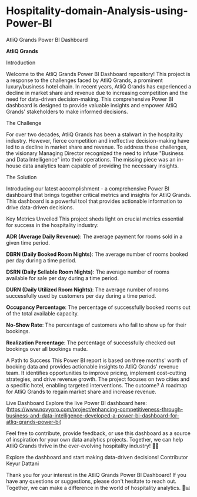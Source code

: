 # Hospitality-domain-Analysis-using-Power-BI

AtliQ Grands Power BI Dashboard

**AtliQ Grands**

Introduction

Welcome to the AtliQ Grands Power BI Dashboard repository! This project is a response to the challenges faced by AtliQ Grands, a prominent luxury/business hotel chain. In recent years, AtliQ Grands has experienced a decline in market share and revenue due to increasing competition and the need for data-driven decision-making. This comprehensive Power BI dashboard is designed to provide valuable insights and empower AtliQ Grands' stakeholders to make informed decisions.

The Challenge

For over two decades, AtliQ Grands has been a stalwart in the hospitality industry. However, fierce competition and ineffective decision-making have led to a decline in market share and revenue. To address these challenges, the visionary Managing Director recognized the need to infuse "Business and Data Intelligence" into their operations. The missing piece was an in-house data analytics team capable of providing the necessary insights.

The Solution

Introducing our latest accomplishment - a comprehensive Power BI dashboard that brings together critical metrics and insights for AtliQ Grands. This dashboard is a powerful tool that provides actionable information to drive data-driven decisions.

Key Metrics Unveiled
This project sheds light on crucial metrics essential for success in the hospitality industry:

**ADR (Average Daily Revenue)**: The average payment for rooms sold in a given time period.

**DBRN (Daily Booked Room Nights)**: The average number of rooms booked per day during a time period.

**DSRN (Daily Sellable Room Nights)**: The average number of rooms available for sale per day during a time period.

**DURN (Daily Utilized Room Nights)**: The average number of rooms successfully used by customers per day during a time period.

**Occupancy Percentage**: The percentage of successfully booked rooms out of the total available capacity.

**No-Show Rate**: The percentage of customers who fail to show up for their bookings.

**Realization Percentage**: The percentage of successfully checked out bookings over all bookings made.

A Path to Success
This Power BI report is based on three months' worth of booking data and provides actionable insights to AtliQ Grands' revenue team. It identifies opportunities to improve pricing, implement cost-cutting strategies, and drive revenue growth. The project focuses on two cities and a specific hotel, enabling targeted interventions. The outcome? A roadmap for AtliQ Grands to regain market share and increase revenue.

Live Dashboard
Explore the live Power BI dashboard here:(https://www.novypro.com/project/enhancing-competitiveness-through-business-and-data-intelligence-developed-a-power-bi-dashboard-for-atliq-grands-power-bi)


Feel free to contribute, provide feedback, or use this dashboard as a source of inspiration for your own data analytics projects. Together, we can help AtliQ Grands thrive in the ever-evolving hospitality industry! 🏨✨


Explore the dashboard and start making data-driven decisions!
Contributor
Keyur Dattani


Thank you for your interest in the AtliQ Grands Power BI Dashboard! If you have any questions or suggestions, please don't hesitate to reach out. Together, we can make a difference in the world of hospitality analytics. 🌟📊
